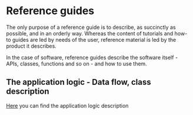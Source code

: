 <!--
# @title Reference guides
-->
# Reference guides

The only purpose of a reference guide is to describe, as succinctly as possible, and in an orderly way. Whereas the content of tutorials and how-to guides are led by needs of the user, reference material is led by the product it describes.

In the case of software, reference guides describe the software itself - APIs, classes, functions and so on - and how to use them.

## The application logic - Data flow, class description
[Here](application_logic/application_logic.md) you can find the application logic description

